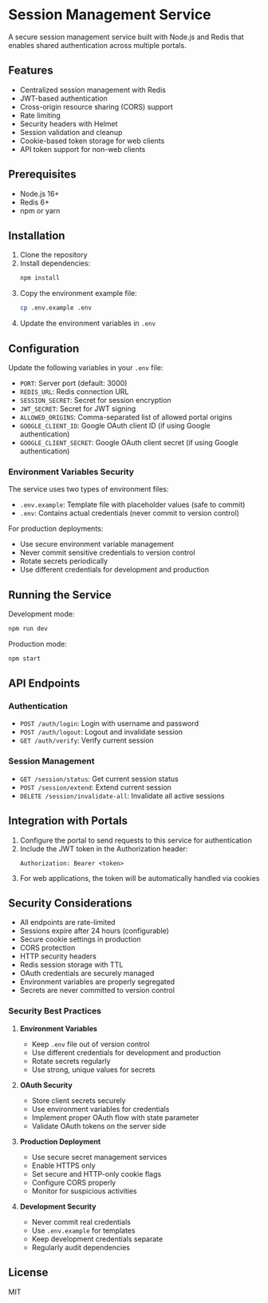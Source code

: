 # Session Management Service

A secure session management service built with Node.js and Redis that enables shared authentication across multiple portals.

## Features

- Centralized session management with Redis
- JWT-based authentication
- Cross-origin resource sharing (CORS) support
- Rate limiting
- Security headers with Helmet
- Session validation and cleanup
- Cookie-based token storage for web clients
- API token support for non-web clients

## Prerequisites

- Node.js 16+
- Redis 6+
- npm or yarn

## Installation

1. Clone the repository
2. Install dependencies:
   ```bash
   npm install
   ```
3. Copy the environment example file:
   ```bash
   cp .env.example .env
   ```
4. Update the environment variables in `.env`

## Configuration

Update the following variables in your `.env` file:

- `PORT`: Server port (default: 3000)
- `REDIS_URL`: Redis connection URL
- `SESSION_SECRET`: Secret for session encryption
- `JWT_SECRET`: Secret for JWT signing
- `ALLOWED_ORIGINS`: Comma-separated list of allowed portal origins
- `GOOGLE_CLIENT_ID`: Google OAuth client ID (if using Google authentication)
- `GOOGLE_CLIENT_SECRET`: Google OAuth client secret (if using Google authentication)

### Environment Variables Security

The service uses two types of environment files:
- `.env.example`: Template file with placeholder values (safe to commit)
- `.env`: Contains actual credentials (never commit to version control)

For production deployments:
- Use secure environment variable management
- Never commit sensitive credentials to version control
- Rotate secrets periodically
- Use different credentials for development and production

## Running the Service

Development mode:
```bash
npm run dev
```

Production mode:
```bash
npm start
```

## API Endpoints

### Authentication

- `POST /auth/login`: Login with username and password
- `POST /auth/logout`: Logout and invalidate session
- `GET /auth/verify`: Verify current session

### Session Management

- `GET /session/status`: Get current session status
- `POST /session/extend`: Extend current session
- `DELETE /session/invalidate-all`: Invalidate all active sessions

## Integration with Portals

1. Configure the portal to send requests to this service for authentication
2. Include the JWT token in the Authorization header:
   ```
   Authorization: Bearer <token>
   ```
3. For web applications, the token will be automatically handled via cookies

## Security Considerations

- All endpoints are rate-limited
- Sessions expire after 24 hours (configurable)
- Secure cookie settings in production
- CORS protection
- HTTP security headers
- Redis session storage with TTL
- OAuth credentials are securely managed
- Environment variables are properly segregated
- Secrets are never committed to version control

### Security Best Practices

1. **Environment Variables**
   - Keep `.env` file out of version control
   - Use different credentials for development and production
   - Rotate secrets regularly
   - Use strong, unique values for secrets

2. **OAuth Security**
   - Store client secrets securely
   - Use environment variables for credentials
   - Implement proper OAuth flow with state parameter
   - Validate OAuth tokens on the server side

3. **Production Deployment**
   - Use secure secret management services
   - Enable HTTPS only
   - Set secure and HTTP-only cookie flags
   - Configure CORS properly
   - Monitor for suspicious activities

4. **Development Security**
   - Never commit real credentials
   - Use `.env.example` for templates
   - Keep development credentials separate
   - Regularly audit dependencies

## License

MIT